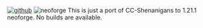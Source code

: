 [![github](https://cdn.jsdelivr.net/npm/@intergrav/devins-badges@3/assets/cozy/available/github_vector.svg)](https://github.com/Revilo0509/CC-Waterframes) ![neoforge](https://cdn.modrinth.com/data/cached_images/b9ae07fbc26c08220b4856cb244f86904d0c172c.png)
This is just a port of CC-Shenanigans to 1.21.1 neoforge.
No builds are available. 